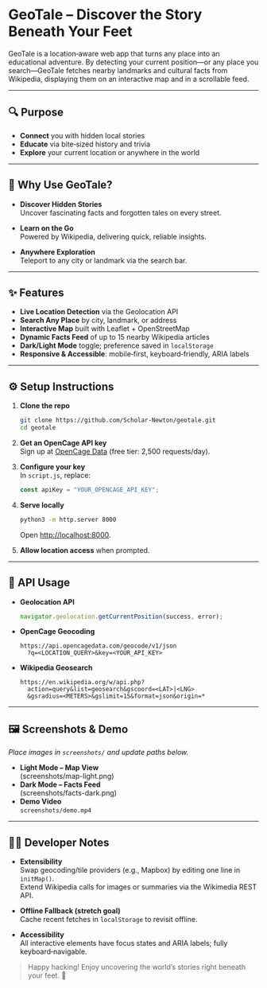 # GeoTale – Discover the Story Beneath Your Feet

GeoTale is a location‑aware web app that turns any place into an educational adventure. By detecting your current position—or any place you search—GeoTale fetches nearby landmarks and cultural facts from Wikipedia, displaying them on an interactive map and in a scrollable feed.

---

## 🔍 Purpose

- **Connect** you with hidden local stories  
- **Educate** via bite‑sized history and trivia  
- **Explore** your current location or anywhere in the world  

---

## 🙌 Why Use GeoTale?

- **Discover Hidden Stories**  
  Uncover fascinating facts and forgotten tales on every street.

- **Learn on the Go**  
  Powered by Wikipedia, delivering quick, reliable insights.

- **Anywhere Exploration**  
  Teleport to any city or landmark via the search bar.

---

## ✨ Features

- **Live Location Detection** via the Geolocation API  
- **Search Any Place** by city, landmark, or address  
- **Interactive Map** built with Leaflet + OpenStreetMap  
- **Dynamic Facts Feed** of up to 15 nearby Wikipedia articles  
- **Dark/Light Mode** toggle; preference saved in `localStorage`  
- **Responsive & Accessible**: mobile‑first, keyboard‑friendly, ARIA labels  

---

## ⚙️ Setup Instructions

1. **Clone the repo**  
   ```bash
   git clone https://github.com/Scholar-Newton/geotale.git
   cd geotale
   ```

2. **Get an OpenCage API key**  
   Sign up at [OpenCage Data](https://opencagedata.com/) (free tier: 2,500 requests/day).

3. **Configure your key**  
   In `script.js`, replace:
   ```js
   const apiKey = "YOUR_OPENCAGE_API_KEY";
   ```

4. **Serve locally**  
   ```bash
   python3 -m http.server 8000
   ```
   Open [http://localhost:8000](http://localhost:8000).

5. **Allow location access** when prompted.

---

## 📡 API Usage

- **Geolocation API**  
  ```js
  navigator.geolocation.getCurrentPosition(success, error);
  ```
- **OpenCage Geocoding**  
  ```
  https://api.opencagedata.com/geocode/v1/json
    ?q=<LOCATION_QUERY>&key=<YOUR_API_KEY>
  ```
- **Wikipedia Geosearch**  
  ```
  https://en.wikipedia.org/w/api.php?
    action=query&list=geosearch&gscoord=<LAT>|<LNG>
    &gsradius=<METERS>&gslimit=15&format=json&origin=*
  ```

---

## 🖼️ Screenshots & Demo

_Place images in `screenshots/` and update paths below._

- **Light Mode – Map View**  
 (screenshots/map-light.png)
- **Dark Mode – Facts Feed**  
  (screenshots/facts-dark.png)
- **Demo Video**  
  `screenshots/demo.mp4`

---

## 👩‍💻 Developer Notes

- **Extensibility**  
  Swap geocoding/tile providers (e.g., Mapbox) by editing one line in `initMap()`.  
  Extend Wikipedia calls for images or summaries via the Wikimedia REST API.

- **Offline Fallback (stretch goal)**  
  Cache recent fetches in `localStorage` to revisit offline.

- **Accessibility**  
  All interactive elements have focus states and ARIA labels; fully keyboard‑navigable.

> Happy hacking! Enjoy uncovering the world’s stories right beneath your feet. 🚀